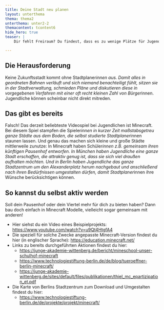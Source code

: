 ```yaml
---
title: Deine Stadt neu planen
layout: unterthema
thema: thema2
unterthema: unter2-2
themacontent: tcontent6
hide_hero: true
teaser: |
    Dir fehlt Freiraum? Du findest, dass es zu wenige Plätze für Jugendliche gibt? Dann plan deine Stadt einfach um und werde aktiv!

---
```


## Die Herausforderung
Keine Zukunftsstadt kommt ohne Stadtplaner*innen aus. Damit alles in geordneten Bahnen verläuft und sich niemand benachteiligt fühlt, sitzen sie in der Stadtverwaltung, schmieden Pläne und diskutieren diese in vorgegebenen Verfahren mit einer oft recht kleinen Zahl von Bürger*innen. Jugendliche können scheinbar nicht direkt mitreden.

## Das gibt es bereits
Falsch! Das derzeit beliebteste Videospiel bei Jugendlichen ist Minecraft. Bei diesem Spiel stampfen die Spieler*innen in kurzer Zeit maßstabsgetreu ganze Städte aus dem Boden, die selbst studierte Stadtplaner*innen staunen lassen. Und genau das machen sich kleine und große Städte mittlerweile zunutze: In Minecraft haben Schüler*innen z.B. gemeinsam ihren künftigen Pausenhof entworfen. In München haben Jugendliche eine ganze Stadt erschaffen, die attraktiv genug ist, dass sie sich viel draußen aufhalten möchten. Und in Berlin haben Jugendliche das ganze Stadtzentrum um den Alexanderplatz herum nachgebaut und anschließend nach ihren Bedürfnissen umgestalten dürfen, damit Stadtplaner*innen ihre Wünsche berücksichtigen können.

## So kannst du selbst aktiv werden
Soll dein Pausenhof oder dein Viertel mehr für dich zu bieten haben? Dann bau doch einfach in Minecraft Modelle, vielleicht sogar gemeinsam mit anderen!

* Hier siehst du ein Video eines Beispielprojekts: https://www.youtube.com/watch?v=u9Qt4HtgfA4
* Die speziell für solche Zwecke angepasste Minecraft-Version findest du hier (in englischer Sprache): https://education.minecraft.net/
* Links zu bereits durchgeführten Aktionen findest du hier:
    * https://junge-akademie-wittenberg.de/bericht/mineschool-unser-schulhof-minecraft
    * https://www.technologiestiftung-berlin.de/de/blog/tueroeffner-berlin-minecraft/
    * https://junge-akademie-wittenberg.de/sites/default/files/publikationen/thiel_mc_epartizipation_et.pdf
* Die Karte von Berlins Stadtzentrum zum Download und Umgestalten findest du hier:
    * https://www.technologiestiftung-berlin.de/de/projekte/projekt/minecraft/
